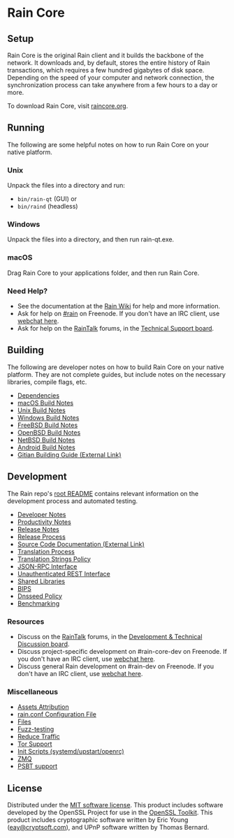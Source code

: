 Rain Core
=============

Setup
---------------------
Rain Core is the original Rain client and it builds the backbone of the network. It downloads and, by default, stores the entire history of Rain transactions, which requires a few hundred gigabytes of disk space. Depending on the speed of your computer and network connection, the synchronization process can take anywhere from a few hours to a day or more.

To download Rain Core, visit [raincore.org](https://raincore.org/en/download/).

Running
---------------------
The following are some helpful notes on how to run Rain Core on your native platform.

### Unix

Unpack the files into a directory and run:

- `bin/rain-qt` (GUI) or
- `bin/raind` (headless)

### Windows

Unpack the files into a directory, and then run rain-qt.exe.

### macOS

Drag Rain Core to your applications folder, and then run Rain Core.

### Need Help?

* See the documentation at the [Rain Wiki](https://en.rain.it/wiki/Main_Page)
for help and more information.
* Ask for help on [#rain](http://webchat.freenode.net?channels=rain) on Freenode. If you don't have an IRC client, use [webchat here](http://webchat.freenode.net?channels=rain).
* Ask for help on the [RainTalk](https://bitcointalk.org/) forums, in the [Technical Support board](https://bitcointalk.org/index.php?board=4.0).

Building
---------------------
The following are developer notes on how to build Rain Core on your native platform. They are not complete guides, but include notes on the necessary libraries, compile flags, etc.

- [Dependencies](dependencies.md)
- [macOS Build Notes](build-osx.md)
- [Unix Build Notes](build-unix.md)
- [Windows Build Notes](build-windows.md)
- [FreeBSD Build Notes](build-freebsd.md)
- [OpenBSD Build Notes](build-openbsd.md)
- [NetBSD Build Notes](build-netbsd.md)
- [Android Build Notes](build-android.md)
- [Gitian Building Guide (External Link)](https://github.com/rain-core/docs/blob/master/gitian-building.md)

Development
---------------------
The Rain repo's [root README](/README.md) contains relevant information on the development process and automated testing.

- [Developer Notes](developer-notes.md)
- [Productivity Notes](productivity.md)
- [Release Notes](release-notes.md)
- [Release Process](release-process.md)
- [Source Code Documentation (External Link)](https://dev.visucore.com/rain/doxygen/)
- [Translation Process](translation_process.md)
- [Translation Strings Policy](translation_strings_policy.md)
- [JSON-RPC Interface](JSON-RPC-interface.md)
- [Unauthenticated REST Interface](REST-interface.md)
- [Shared Libraries](shared-libraries.md)
- [BIPS](bips.md)
- [Dnsseed Policy](dnsseed-policy.md)
- [Benchmarking](benchmarking.md)

### Resources
* Discuss on the [RainTalk](https://bitcointalk.org/) forums, in the [Development & Technical Discussion board](https://bitcointalk.org/index.php?board=6.0).
* Discuss project-specific development on #rain-core-dev on Freenode. If you don't have an IRC client, use [webchat here](http://webchat.freenode.net/?channels=rain-core-dev).
* Discuss general Rain development on #rain-dev on Freenode. If you don't have an IRC client, use [webchat here](http://webchat.freenode.net/?channels=rain-dev).

### Miscellaneous
- [Assets Attribution](assets-attribution.md)
- [rain.conf Configuration File](rain-conf.md)
- [Files](files.md)
- [Fuzz-testing](fuzzing.md)
- [Reduce Traffic](reduce-traffic.md)
- [Tor Support](tor.md)
- [Init Scripts (systemd/upstart/openrc)](init.md)
- [ZMQ](zmq.md)
- [PSBT support](psbt.md)

License
---------------------
Distributed under the [MIT software license](/COPYING).
This product includes software developed by the OpenSSL Project for use in the [OpenSSL Toolkit](https://www.openssl.org/). This product includes
cryptographic software written by Eric Young ([eay@cryptsoft.com](mailto:eay@cryptsoft.com)), and UPnP software written by Thomas Bernard.
